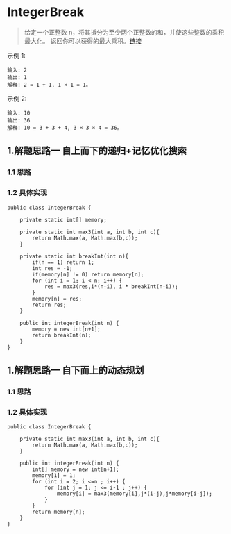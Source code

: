 # IntegerBreak
> 给定一个正整数 n，将其拆分为至少两个正整数的和，并使这些整数的乘积最大化。 返回你可以获得的最大乘积。[链接](https://leetcode-cn.com/problems/integer-break/)

示例 1:
```
输入: 2
输出: 1
解释: 2 = 1 + 1, 1 × 1 = 1。
```
示例 2:
```
输入: 10
输出: 36
解释: 10 = 3 + 3 + 4, 3 × 3 × 4 = 36。
```
## 1.解题思路一 自上而下的递归+记忆优化搜索
### 1.1 思路
> 
### 1.2 具体实现
```
public class IntegerBreak {

    private static int[] memory;

    private static int max3(int a, int b, int c){
        return Math.max(a, Math.max(b,c));
    }

    private static int breakInt(int n){
        if(n == 1) return 1;
        int res = -1;
        if(memory[n] != 0) return memory[n];
        for (int i = 1; i < n; i++) {
            res = max3(res,i*(n-i), i * breakInt(n-i));
        }
        memory[n] = res;
        return res;
    }

    public int integerBreak(int n) {
        memory = new int[n+1];
        return breakInt(n);
    }
}
```
## 1.解题思路一 自下而上的动态规划
### 1.1 思路
> 
### 1.2 具体实现
```
public class IntegerBreak {

    private static int max3(int a, int b, int c){
        return Math.max(a, Math.max(b,c));
    }

    public int integerBreak(int n) {
        int[] memory = new int[n+1];
        memory[1] = 1;
        for (int i = 2; i <=n ; i++) {
            for (int j = 1; j <= i-1 ; j++) {
                memory[i] = max3(memory[i],j*(i-j),j*memory[i-j]);
            }
        }
        return memory[n];
    }
}
```